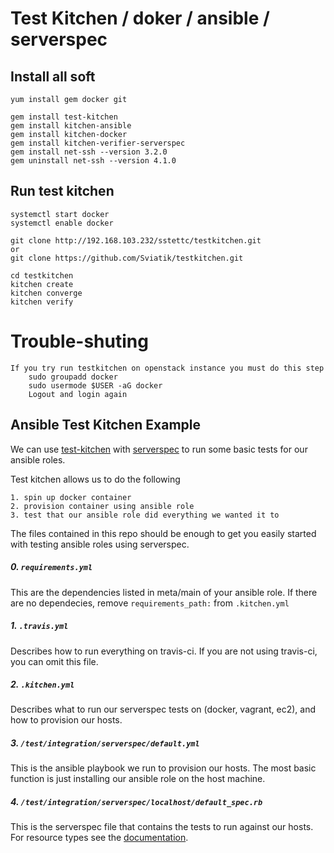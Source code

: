 # Test Kitchen / doker / ansible / serverspec
## Install all soft
    yum install gem docker git
    
    gem install test-kitchen
    gem install kitchen-ansible
    gem install kitchen-docker
    gem install kitchen-verifier-serverspec
    gem install net-ssh --version 3.2.0
    gem uninstall net-ssh --version 4.1.0
    
## Run test kitchen
    systemctl start docker
    systemctl enable docker
    
    git clone http://192.168.103.232/sstettc/testkitchen.git 
    or
    git clone https://github.com/Sviatik/testkitchen.git
    
    cd testkitchen
    kitchen create
    kitchen converge
    kitchen verify
    
    
    
    
    
    
    
    
    
    
    
    
    
# Trouble-shuting
    If you try run testkitchen on openstack instance you must do this step
        sudo groupadd docker
        sudo usermode $USER -aG docker
        Logout and login again




## Ansible Test Kitchen Example

We can use [test-kitchen](https://github.com/test-kitchen/test-kitchen) with [serverspec](http://serverspec.org/) to run some basic tests for our ansible roles.

Test kitchen allows us to do the following

```
1. spin up docker container
2. provision container using ansible role
3. test that our ansible role did everything we wanted it to
```

The files contained in this repo should be enough to get you easily started with testing ansible roles using serverspec.

##### 0. `requirements.yml`

This are the dependencies listed in meta/main of your ansible role. If there are no dependecies, remove `requirements_path:` from `.kitchen.yml`

##### 1. `.travis.yml`

Describes how to run everything on travis-ci. If you are not using travis-ci, you can omit this file.

##### 2. `.kitchen.yml`

Describes what to run our serverspec tests on (docker, vagrant, ec2), and how to provision our hosts.

##### 3. `/test/integration/serverspec/default.yml`

This is the ansible playbook we run to provision our hosts. The most basic function is just installing our ansible role on the host machine.

##### 4. `/test/integration/serverspec/localhost/default_spec.rb`

This is the serverspec file that contains the tests to run against our hosts. For resource types see the [documentation](http://serverspec.org/resource_types.html).

